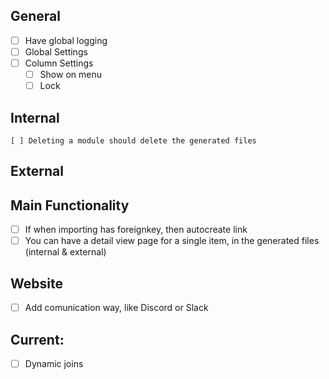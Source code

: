## General
* [ ] Have global logging
* [ ] Global Settings
* [ ] Column Settings
    * [ ] Show on menu
    * [ ] Lock

## Internal
    [ ] Deleting a module should delete the generated files
## External

## Main Functionality
* [ ] If when importing has foreignkey, then autocreate link
* [ ] You can have a detail view page for a single item, in the generated files (internal & external)

## Website
* [ ] Add comunication way, like Discord or Slack

## Current:
* [ ] Dynamic joins
